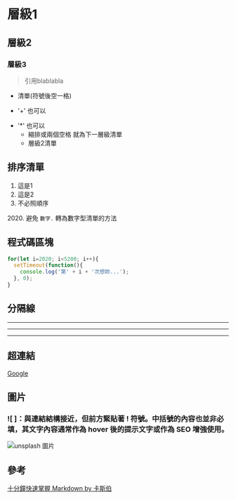 # 層級1
## 層級2
### 層級3
>引用blablabla
- 清單(符號後空一格)
+ '+' 也可以
* '*' 也可以
  - 縮排或兩個空格 就為下一層級清單
  * 層級2清單        

## 排序清單
1. 這是1
2. 這是2
1. 不必照順序

2020\. 避免 `數字.` 轉為數字型清單的方法

## 程式碼區塊
``` js
for(let i=2020; i<5200; i++){
  setTimeout(function(){
    console.log('第' + i + '次想妳...');
  }, 0);
}
```

## 分隔線
---
***
___

## 超連結
[Google](https://www.google.com.tw/)

## 圖片
### ![ ]：與連結結構接近，但前方緊貼著 ! 符號。中括號的內容也並非必填，其文字內容通常作為 hover 後的提示文字或作為 SEO 增強使用。
![unsplash 圖片](https://avatars1.githubusercontent.com/u/15197152?s=400&u=c2690346dfddbe9c51de12f39d83ae1b7e5cc4b1&v=4)


## 參考
[十分鐘快速掌握 Markdown by 卡斯伯](https://wcc723.github.io/development/2019/11/23/ten-mins-learn-markdown/)

